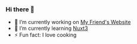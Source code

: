 ### Hi there 👋

<!--
**saestwo/saestwo** is a ✨ _special_ ✨ repository because its `README.md` (this file) appears on your GitHub profile.

Here are some ideas to get you started:
-->

- 🔭 I’m currently working on [My Friend's Website](https://privy.id/pricing)
- 🌱 I’m currently learning [Nuxt3](https://v3.nuxtjs.org/)
- ⚡ Fun fact: I love cooking

